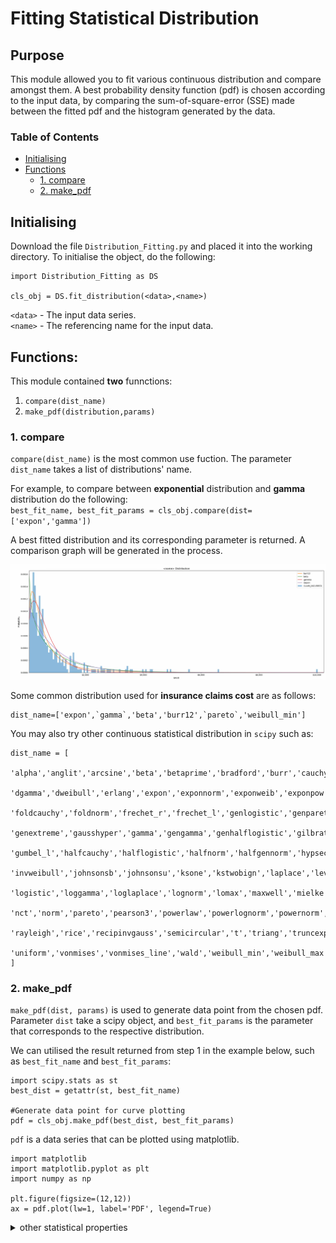 # Fitting Statistical Distribution
## Purpose
This module allowed you to fit various continuous distribution and compare amongst them.
A best probability density function (pdf) is chosen according to the input data,
by comparing the sum-of-square-error (SSE) made between the fitted pdf and the histogram generated by the data.<br>

### Table of Contents
    
* [Initialising](#initialising)
* [Functions](#functions)
    * [1. compare](#1-compare)
    * [2. make_pdf](#2-make_pdf)


## Initialising
Download the file `Distribution_Fitting.py` and placed it into the working directory.
To initialise the object, do the following:
```
import Distribution_Fitting as DS

cls_obj = DS.fit_distribution(<data>,<name>)

```
`<data>` - The input data series. <br>
`<name>` - The referencing name for the input data. <br>


## Functions:
This module contained **two** funnctions:<br>
1. `compare(dist_name)`<br>
2. `make_pdf(distribution,params)`<br>


### 1. compare
`compare(dist_name)` is the most common use fuction. 
The parameter `dist_name` takes a list of distributions' name. <br>

For example, to compare between **exponential** distribution and **gamma** distribution do the following:<br>
`best_fit_name, best_fit_params = cls_obj.compare(dist=['expon','gamma'])`<br>

A best fitted distribution and its corresponding parameter is returned.
A comparison graph will be generated in the process.
<p align="center">
  <img src="resource/compare.png">
</p>

Some common distribution used for **insurance claims cost** are as follows:<br>
```
dist_name=['expon',`gamma`,'beta','burr12',`pareto`,'weibull_min']
```
You may also try other continuous statistical distribution in `scipy` such as:
```
dist_name = [        
    'alpha','anglit','arcsine','beta','betaprime','bradford','burr','cauchy','chi','chi2','cosine',
    'dgamma','dweibull','erlang','expon','exponnorm','exponweib','exponpow','f','fatiguelife','fisk',
    'foldcauchy','foldnorm','frechet_r','frechet_l','genlogistic','genpareto','gennorm','genexpon',
    'genextreme','gausshyper','gamma','gengamma','genhalflogistic','gilbrat','gompertz','gumbel_r',
    'gumbel_l','halfcauchy','halflogistic','halfnorm','halfgennorm','hypsecant','invgamma','invgauss',
    'invweibull','johnsonsb','johnsonsu','ksone','kstwobign','laplace','levy','levy_l','levy_stable',
    'logistic','loggamma','loglaplace','lognorm','lomax','maxwell','mielke','nakagami','ncx2','ncf',
    'nct','norm','pareto','pearson3','powerlaw','powerlognorm','powernorm','rdist','reciprocal',
    'rayleigh','rice','recipinvgauss','semicircular','t','triang','truncexpon','truncnorm','tukeylambda',
    'uniform','vonmises','vonmises_line','wald','weibull_min','weibull_max','wrapcauchy'
]
```

### 2. make_pdf 
`make_pdf(dist, params)` is used to generate data point from the chosen pdf.
Parameter `dist` take a scipy object, and `best_fit_params` is the parameter that corresponds to the respective distribution.

We can utilised the result returned from step 1 in the example below, such as `best_fit_name` and `best_fit_params`:

```
import scipy.stats as st
best_dist = getattr(st, best_fit_name)

#Generate data point for curve plotting
pdf = cls_obj.make_pdf(best_dist, best_fit_params)
```

`pdf` is a data series that can be plotted using matplotlib.


```
import matplotlib
import matplotlib.pyplot as plt
import numpy as np

plt.figure(figsize=(12,12))
ax = pdf.plot(lw=1, label='PDF', legend=True)
```



<details>
    <summary>other statistical properties</summary>
```
#find all moment
mean, var, skew, kurt=best_dist.stats(*best_fit_params,moments='mvsk')

#Put all parameter into a string
param_names = (best_dist.shapes + ', loc, scale').split(', ') if best_dist.shapes else ['loc', 'scale']
param_str = ', '.join(['{}={:0.2f}'.format(k,v) for k,v in zip(param_names, best_fit_params)])
dist_str = '{}({})'.format(best_fit_name, param_str)
```
</details>




<details>
    <summary>other graph setting</summary>
```
#plot histogram
cls_obj.data.plot(kind='hist', bins=250, density=True, alpha=0.5, label='Data', legend=True, ax=ax)
#draw line to represent mean
plt.axvline(mean,linestyle="--",color='r')

#chart title and axis title
ax.set_title('%s \n %s \n mean = %s' %(cls_obj.name, dist_str, np.round(mean,4) ))
ax.xaxis.set_major_formatter(matplotlib.ticker.StrMethodFormatter('${x:,.0f}'))
ax.set_xlabel('$AUD')
ax.set_ylabel('Probability')

#set y limit
dataYLim = ax.get_ylim()
ax.set_ylim(dataYLim)
plt.show()
```
</details>  


## 
<h6 align="center">
&copy; Quantuary 2020
</h6>    
    